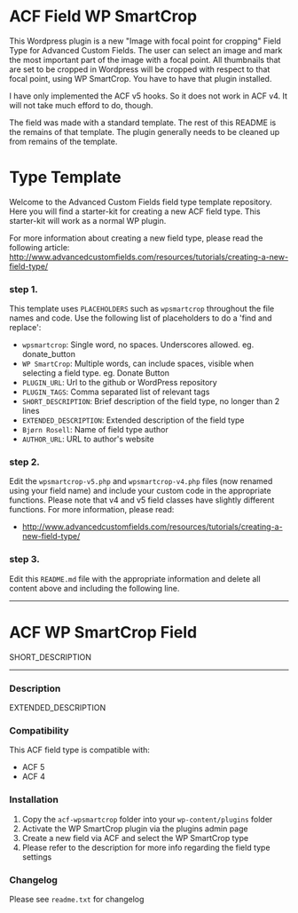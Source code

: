 # ACF Field WP SmartCrop

This Wordpress plugin is a new "Image with focal point for cropping" Field Type for Advanced Custom Fields. The user can select an image and mark the most important part of the image with a focal point. All thumbnails that are set to be cropped in Wordpress will be cropped with respect to that focal point, using WP SmartCrop. You have to have that plugin installed.

I have only implemented the ACF v5 hooks. So it does not work in ACF v4. It will not take much efford to do, though.

The field was made with a standard template. The rest of this README is the remains of that template. The plugin generally needs to be cleaned up from remains of the template. 






# Type Template

Welcome to the Advanced Custom Fields field type template repository.
Here you will find a starter-kit for creating a new ACF field type. This starter-kit will work as a normal WP plugin.

For more information about creating a new field type, please read the following article:
http://www.advancedcustomfields.com/resources/tutorials/creating-a-new-field-type/


### step 1.

This template uses `PLACEHOLDERS` such as `wpsmartcrop` throughout the file names and code. Use the following list of placeholders to do a 'find and replace':

* `wpsmartcrop`: Single word, no spaces. Underscores allowed. eg. donate_button
* `WP SmartCrop`: Multiple words, can include spaces, visible when selecting a field type. eg. Donate Button
* `PLUGIN_URL`: Url to the github or WordPress repository
* `PLUGIN_TAGS`: Comma separated list of relevant tags
* `SHORT_DESCRIPTION`: Brief description of the field type, no longer than 2 lines
* `EXTENDED_DESCRIPTION`: Extended description of the field type
* `Bjørn Rosell`: Name of field type author
* `AUTHOR_URL`: URL to author's website

### step 2.

Edit the `wpsmartcrop-v5.php` and `wpsmartcrop-v4.php` files (now renamed using your field name) and include your custom code in the appropriate functions. 
Please note that v4 and v5 field classes have slightly different functions. For more information, please read:
* http://www.advancedcustomfields.com/resources/tutorials/creating-a-new-field-type/

### step 3.

Edit this `README.md` file with the appropriate information and delete all content above and including the following line.

-----------------------

# ACF WP SmartCrop Field

SHORT_DESCRIPTION

-----------------------

### Description

EXTENDED_DESCRIPTION

### Compatibility

This ACF field type is compatible with:
* ACF 5
* ACF 4

### Installation

1. Copy the `acf-wpsmartcrop` folder into your `wp-content/plugins` folder
2. Activate the WP SmartCrop plugin via the plugins admin page
3. Create a new field via ACF and select the WP SmartCrop type
4. Please refer to the description for more info regarding the field type settings

### Changelog
Please see `readme.txt` for changelog
